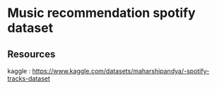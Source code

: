 # Music recommendation spotify dataset

## Resources
kaggle : https://www.kaggle.com/datasets/maharshipandya/-spotify-tracks-dataset
